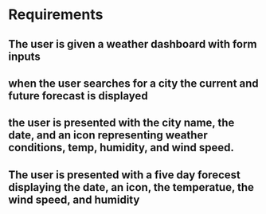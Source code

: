 # Requirements

## The user is given a weather dashboard with form inputs

## when the user searches for a city the current and future forecast is displayed

## the user is presented with the city name, the date, and an icon representing weather conditions, temp, humidity, and wind speed.

## The user is presented with a five day forecest displaying the date, an icon, the temperatue, the wind speed, and humidity
